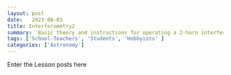```yaml
---
layout: post
date:   2023-08-03
title: Interferometry2
summary:  Basic theory and instructions for operating a 2-horn interferometer
tags: ['School-Teachers', 'Students', 'Hobbyists' ]
categories: ['Astronomy'] 
---
```


Enter the Lesson posts here
    